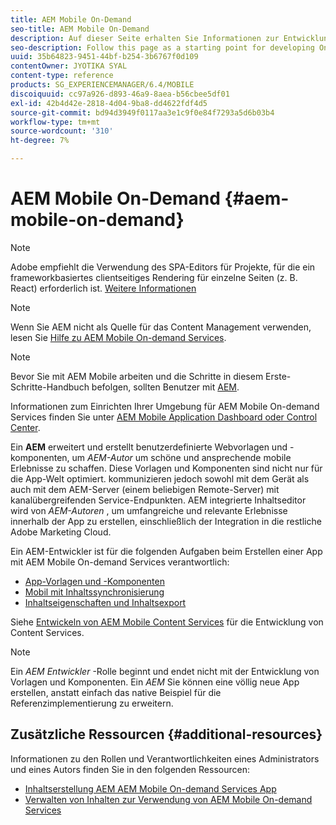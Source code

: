 ```yaml
---
title: AEM Mobile On-Demand
seo-title: AEM Mobile On-Demand
description: Auf dieser Seite erhalten Sie Informationen zur Entwicklung der On-Demand Services-App mit AEM (Adobe Experience Manager). Auf der Seite werden die Themen behandelt, die für Entwickler einer App relevant sind.
seo-description: Follow this page as a starting point for developing On-Demand Services app with AEM (Adobe Experience Manager). The page covers the topics that are relevant to a developer of an app.
uuid: 35b64823-9451-44bf-b254-3b6767f0d109
contentOwner: JYOTIKA SYAL
content-type: reference
products: SG_EXPERIENCEMANAGER/6.4/MOBILE
discoiquuid: cc97a926-d893-46a9-8aea-b56cbee5df01
exl-id: 42b4d42e-2818-4d04-9ba8-dd4622fdf4d5
source-git-commit: bd94d3949f0117aa3e1c9f0e84f7293a5d6b03b4
workflow-type: tm+mt
source-wordcount: '310'
ht-degree: 7%

---
```


# AEM Mobile On-Demand {#aem-mobile-on-demand}

>[!NOTE]
>
>Adobe empfiehlt die Verwendung des SPA-Editors für Projekte, für die ein frameworkbasiertes clientseitiges Rendering für einzelne Seiten (z. B. React) erforderlich ist. [Weitere Informationen](/help/sites-developing/spa-overview.md)

>[!NOTE]
>
>Wenn Sie AEM nicht als Quelle für das Content Management verwenden, lesen Sie [Hilfe zu AEM Mobile On-demand Services](https://helpx.adobe.com/digital-publishing-solution/topics.html).

>[!NOTE]
>
>Bevor Sie mit AEM Mobile arbeiten und die Schritte in diesem Erste-Schritte-Handbuch befolgen, sollten Benutzer mit [AEM](/help/sites-deploying/deploy.md).
>
>Informationen zum Einrichten Ihrer Umgebung für AEM Mobile On-demand Services finden Sie unter [AEM Mobile Application Dashboard oder Control Center](/help/mobile/mobile-apps-ondemand-application-dashboard.md).

Ein **AEM** erweitert und erstellt benutzerdefinierte Webvorlagen und -komponenten, um *AEM-Autor* um schöne und ansprechende mobile Erlebnisse zu schaffen. Diese Vorlagen und Komponenten sind nicht nur für die App-Welt optimiert. kommunizieren jedoch sowohl mit dem Gerät als auch mit dem AEM-Server (einem beliebigen Remote-Server) mit kanalübergreifenden Service-Endpunkten. AEM integrierte Inhaltseditor wird von *AEM-Autoren* , um umfangreiche und relevante Erlebnisse innerhalb der App zu erstellen, einschließlich der Integration in die restliche Adobe Marketing Cloud.

Ein AEM-Entwickler ist für die folgenden Aufgaben beim Erstellen einer App mit AEM Mobile On-demand Services verantwortlich:

* [App-Vorlagen und -Komponenten](/help/mobile/app-templates-and-components1.md)
* [Mobil mit Inhaltssynchronisierung](/help/mobile/mobile-ondemand-contentsync.md)
* [Inhaltseigenschaften und Inhaltsexport](/help/mobile/on-demand-content-properties-exporting.md)

Siehe [Entwickeln von AEM Mobile Content Services](/help/mobile/developing-content-services.md) für die Entwicklung von Content Services.

>[!NOTE]
>
>Ein *AEM Entwickler* -Rolle beginnt und endet nicht mit der Entwicklung von Vorlagen und Komponenten. Ein *AEM* Sie können eine völlig neue App erstellen, anstatt einfach das native Beispiel für die Referenzimplementierung zu erweitern.

## Zusätzliche Ressourcen {#additional-resources}

Informationen zu den Rollen und Verantwortlichkeiten eines Administrators und eines Autors finden Sie in den folgenden Ressourcen:

* [Inhaltserstellung AEM AEM Mobile On-demand Services App](/help/mobile/mobile-apps-ondemand.md)
* [Verwalten von Inhalten zur Verwendung von AEM Mobile On-demand Services](/help/mobile/aem-mobile.md)
